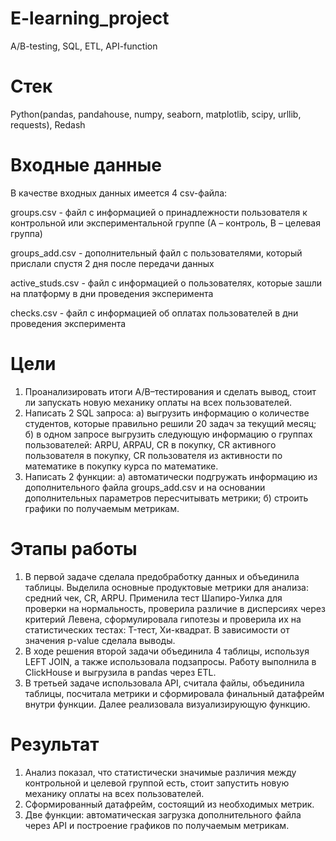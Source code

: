 # E-learning_project
A/B-testing, SQL, ETL, API-function

# Стек 
Python(pandas, pandahouse, numpy, seaborn, matplotlib, scipy, urllib, requests), Redash

# Входные данные
В качестве входных данных имеется 4 csv-файла:

groups.csv - файл с информацией о принадлежности пользователя к контрольной или экспериментальной группе (А – контроль, B – целевая группа) 

groups_add.csv - дополнительный файл с пользователями, который прислали спустя 2 дня после передачи данных

active_studs.csv - файл с информацией о пользователях, которые зашли на платформу в дни проведения эксперимента

checks.csv - файл с информацией об оплатах пользователей в дни проведения эксперимента

# Цели
1) Проанализировать итоги A/B–тестирования и сделать вывод, стоит ли запускать новую механику оплаты на всех пользователей.
2) Написать 2 SQL запроса: а) выгрузить информацию о количестве студентов, которые правильно решили 20 задач за текущий месяц;
                           б) в одном запросе выгрузить следующую информацию о группах пользователей: ARPU, ARPAU, CR в покупку, СR активного пользователя в покупку, CR пользователя из                                   активности по математике в покупку курса по математике.
3) Написать 2 функции: а) автоматически подгружать информацию из дополнительного файла groups_add.csv и на основании дополнительных параметров пересчитывать метрики;
                       б) строить графики по получаемым метрикам.
# Этапы работы
1) В первой задаче сделала предобработку данных и объединила таблицы. Выделила основные продуктовые метрики для анализа: средний чек, CR, ARPU. Применила тест Шапиро-Уилка для проверки на нормальность, проверила различие в дисперсиях через критерий Левена, сформулировала гипотезы и проверила их на статистических тестах: T-тест, Хи-квадрат. В зависимости от значения p-value сделала выводы.
2) В ходе решения второй задачи объединила 4 таблицы, используя LEFT JOIN, а также использовала подзапросы. Работу выполнила в ClickHouse и выгрузила в pandas через ETL.
3) В третьей задаче использовала API, считала файлы, объединила таблицы, посчитала метрики и сформировала финальный датафрейм внутри функции. Далее реализовала визуализирующую функцию.

# Результат
1) Анализ показал, что статистически значимые различия между контрольной и целевой группой есть, стоит запустить новую механику оплаты на всех пользователей.
2) Сформированный датафрейм, состоящий из необходимых метрик.
3) Две функции: автоматическая загрузка дополнительного файла через API и построение графиков по получаемым метрикам.
